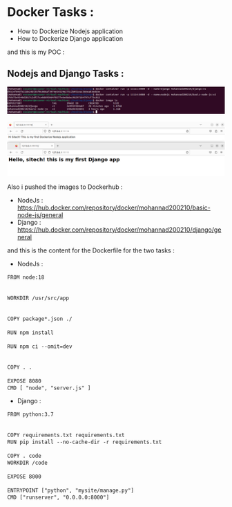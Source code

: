 # Docker Tasks : 
- How to Dockerize Nodejs application
- How to Dockerize Django application

and this is my POC :

##  Nodejs and Django Tasks :  


![Creat Placement Group](https://github.com/mohannad200210/Sitech-Internship/blob/261f061a30d270220332e7b95f949fc5cab10540/Daily-Updates%20/Photos/Poc%20node%20dja%202.png)

![Creat Placement Group](https://github.com/mohannad200210/Sitech-Internship/blob/261f061a30d270220332e7b95f949fc5cab10540/Daily-Updates%20/Photos/Poc%20node%20dja.png)

Also i pushed the images to Dockerhub : 
- NodeJs : https://hub.docker.com/repository/docker/mohannad200210/basic-node-js/general
- Django : https://hub.docker.com/repository/docker/mohannad200210/django/general 

and this is the content for the Dockerfile for the two tasks : 
- NodeJs :
```
FROM node:18


WORKDIR /usr/src/app


COPY package*.json ./

RUN npm install

RUN npm ci --omit=dev


COPY . .

EXPOSE 8080
CMD [ "node", "server.js" ]
```

- Django :
```
FROM python:3.7


COPY requirements.txt requirements.txt
RUN pip install --no-cache-dir -r requirements.txt

COPY . code
WORKDIR /code

EXPOSE 8000

ENTRYPOINT ["python", "mysite/manage.py"]
CMD ["runserver", "0.0.0.0:8000"]
```


